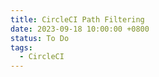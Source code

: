 ```yaml
---
title: CircleCI Path Filtering
date: 2023-09-18 10:00:00 +0800
status: To Do
tags:
  - CircleCI
---
```

